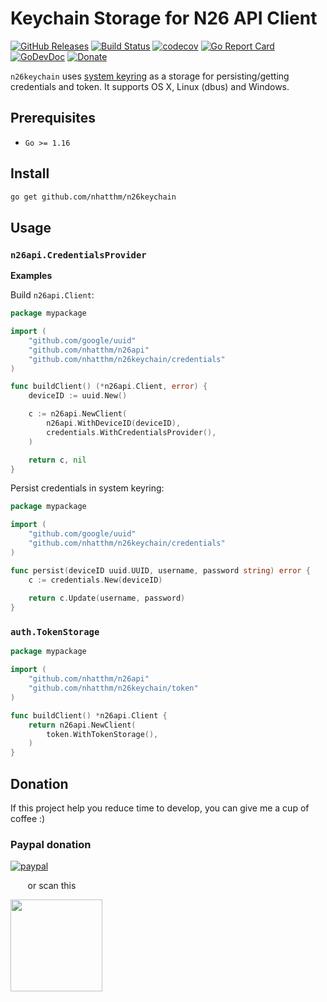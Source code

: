 # Keychain Storage for N26 API Client

[![GitHub Releases](https://img.shields.io/github/v/release/nhatthm/n26keychain)](https://github.com/nhatthm/n26keychain/releases/latest)
[![Build Status](https://github.com/nhatthm/n26keychain/actions/workflows/test.yaml/badge.svg)](https://github.com/nhatthm/n26keychain/actions/workflows/test.yaml)
[![codecov](https://codecov.io/gh/nhatthm/n26keychain/branch/master/graph/badge.svg?token=eTdAgDE2vR)](https://codecov.io/gh/nhatthm/n26keychain)
[![Go Report Card](https://goreportcard.com/badge/github.com/nhatthm/httpmock)](https://goreportcard.com/report/github.com/nhatthm/httpmock)
[![GoDevDoc](https://img.shields.io/badge/dev-doc-00ADD8?logo=go)](https://pkg.go.dev/github.com/nhatthm/n26keychain)
[![Donate](https://img.shields.io/badge/Donate-PayPal-green.svg)](https://www.paypal.com/donate/?hosted_button_id=PJZSGJN57TDJY)

`n26keychain` uses [system keyring](https://github.com/zalando/go-keyring#go-keyring-library) as a storage for persisting/getting credentials and token. It supports OS X, Linux 
(dbus) and Windows. 

## Prerequisites

- `Go >= 1.16`

## Install

```bash
go get github.com/nhatthm/n26keychain
```

## Usage

### `n26api.CredentialsProvider`

**Examples**

Build `n26api.Client`:

```go
package mypackage

import (
	"github.com/google/uuid"
	"github.com/nhatthm/n26api"
	"github.com/nhatthm/n26keychain/credentials"
)

func buildClient() (*n26api.Client, error) {
	deviceID := uuid.New()

	c := n26api.NewClient(
		n26api.WithDeviceID(deviceID),
		credentials.WithCredentialsProvider(),
	)

	return c, nil
}
```

Persist credentials in system keyring:

```go
package mypackage

import (
	"github.com/google/uuid"
	"github.com/nhatthm/n26keychain/credentials"
)

func persist(deviceID uuid.UUID, username, password string) error {
	c := credentials.New(deviceID)
	
	return c.Update(username, password)
}
```

### `auth.TokenStorage`

```go
package mypackage

import (
	"github.com/nhatthm/n26api"
	"github.com/nhatthm/n26keychain/token"
)

func buildClient() *n26api.Client {
	return n26api.NewClient(
		token.WithTokenStorage(),
	)
}
```

## Donation

If this project help you reduce time to develop, you can give me a cup of coffee :)

### Paypal donation

[![paypal](https://www.paypalobjects.com/en_US/i/btn/btn_donateCC_LG.gif)](https://www.paypal.com/donate/?hosted_button_id=PJZSGJN57TDJY)

&nbsp;&nbsp;&nbsp;&nbsp;&nbsp;&nbsp;&nbsp;or scan this

<img src="https://user-images.githubusercontent.com/1154587/113494222-ad8cb200-94e6-11eb-9ef3-eb883ada222a.png" width="147px" />
